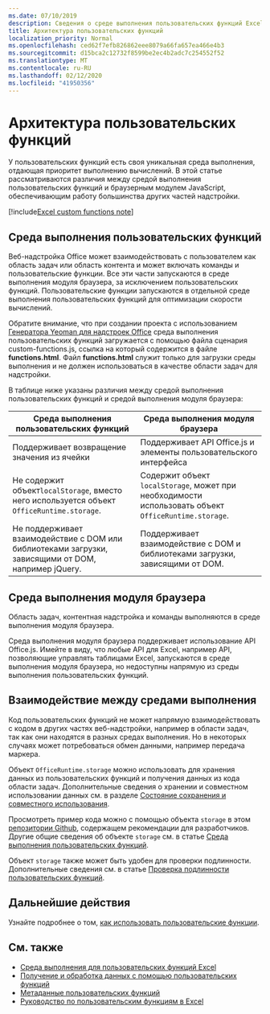 ```yaml
---
ms.date: 07/10/2019
description: Сведения о среде выполнения пользовательских функций Excel.
title: Архитектура пользовательских функций
localization_priority: Normal
ms.openlocfilehash: ced62f7efb826862eee8079a66fa657ea466e4b3
ms.sourcegitcommit: d15bca2c12732f8599be2ec4b2adc7c254552f52
ms.translationtype: MT
ms.contentlocale: ru-RU
ms.lasthandoff: 02/12/2020
ms.locfileid: "41950356"
---
```

# <a name="custom-functions-architecture"></a>Архитектура пользовательских функций

 У пользовательских функций есть своя уникальная среда выполнения, отдающая приоритет выполнению вычислений. В этой статье рассматриваются различия между средой выполнения пользовательских функций и браузерным модулем JavaScript, обеспечивающим работу большинства других частей надстройки.

[!include[Excel custom functions note](../includes/excel-custom-functions-note.md)]

## <a name="custom-functions-runtime"></a>Среда выполнения пользовательских функций

Веб-надстройка Office может взаимодействовать с пользователем как область задач или область контента и может включать команды и пользовательские функции. Все эти части запускаются в среде выполнения модуля браузера, за исключением пользовательских функций. Пользовательские функции запускаются в отдельной среде выполнения пользовательских функций для оптимизации скорости вычислений.

Обратите внимание, что при создании проекта с использованием [Генератора Yeoman для надстроек Office](https://www.npmjs.com/package/generator-office) среда выполнения пользовательских функций загружается с помощью файла сценария custom-functions.js, ссылка на который содержится в файле **functions.html**. Файл **functions.html** служит только для загрузки среды выполнения и не должен использоваться в качестве области задач для надстройки.

В таблице ниже указаны различия между средой выполнения пользовательских функций и средой выполнения модуля браузера:

| Среда выполнения пользовательских функций  | Среда выполнения модуля браузера    |
|------------------------------------------------------------------ |-------------------------------------------------------------------------------------------------------------- |
| Поддерживает возвращение значения из ячейки    | Поддерживает API Office.js и элементы пользовательского интерфейса   |
| Не содержит объект`localStorage`, вместо него используется объект `OfficeRuntime.storage`.     | Содержит объект `localStorage`, может при необходимости использовать объект `OfficeRuntime.storage`.     |
| Не поддерживает взаимодействие с DOM или библиотеками загрузки, зависящими от DOM, например jQuery.    | Поддерживает взаимодействие с DOM и библиотеками загрузки, зависящими от DOM. |

## <a name="browser-engine-runtime"></a>Среда выполнения модуля браузера

Область задач, контентная надстройка и команды выполняются в среде выполнения модуля браузера.

Среда выполнения модуля браузера поддерживает использование API Office.js. Имейте в виду, что любые API для Excel, например API, позволяющие управлять таблицами Excel, запускаются в среде выполнения модуля браузера, но недоступны напрямую из среды выполнения пользовательских функций.

## <a name="communicate-between-runtimes"></a>Взаимодействие между средами выполнения

Код пользовательских функций не может напрямую взаимодействовать с кодом в других частях веб-надстройки, например в области задач, так как они находятся в разных средах выполнения. Но в некоторых случаях может потребоваться обмен данными, например передача маркера.

Объект `OfficeRuntime.storage` можно использовать для хранения данных из пользовательских функций и получения данных из кода области задач. Дополнительные сведения о хранении и совместном использовании данных см. в разделе [Состояние сохранения и совместного использования](custom-functions-save-state.md).

Просмотреть пример кода можно с помощью объекта `storage` в этом [репозитории Github](https://github.com/OfficeDev/PnP-OfficeAddins/tree/master/Excel-custom-functions/AsyncStorage), содержащем рекомендации для разработчиков.
Другие общие сведения об объекте `storage` см. в статье [Среда выполнения пользовательских функций](./custom-functions-runtime.md).

Объект `storage` также может быть удобен для проверки подлинности. Дополнительные сведения см. в статье [Проверка подлинности пользовательских функций](custom-functions-authentication.md).

## <a name="next-steps"></a>Дальнейшие действия
Узнайте подробнее о том, [как использовать пользовательские функции](custom-functions-runtime.md).

## <a name="see-also"></a>См. также

* [Среда выполнения для пользовательских функций Excel](custom-functions-runtime.md)
* [Получение и обработка данных с помощью пользовательских функций](custom-functions-web-reqs.md)
* [Метаданные пользовательских функций](custom-functions-json.md)
* [Руководство по пользовательским функциям в Excel](../tutorials/excel-tutorial-create-custom-functions.md)
